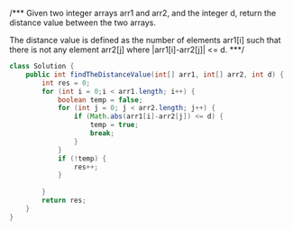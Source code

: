 /***
Given two integer arrays arr1 and arr2, and the integer d, return the distance value between the two arrays.

The distance value is defined as the number of elements arr1[i] such that there is not any element arr2[j] where |arr1[i]-arr2[j]| <= d.
***/
```java
class Solution {
    public int findTheDistanceValue(int[] arr1, int[] arr2, int d) {
        int res = 0;
        for (int i = 0;i < arr1.length; i++) {
            boolean temp = false;
            for (int j = 0; j < arr2.length; j++) {
                if (Math.abs(arr1[i]-arr2[j]) <= d) {
                    temp = true;
                    break;
                }
            }
            if (!temp) {
                res++;
            }
            
        }
        return res;
    }
}
```
